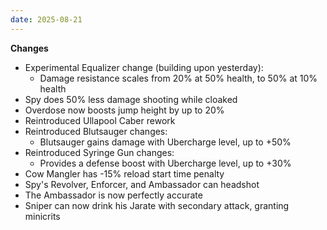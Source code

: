 ```yaml
---
date: 2025-08-21
---
```


**Changes**

* Experimental Equalizer change (building upon yesterday):
  * Damage resistance scales from 20% at 50% health, to 50% at 10% health
* Spy does 50% less damage shooting while cloaked
* Overdose now boosts jump height by up to 20%
* Reintroduced Ullapool Caber rework
* Reintroduced Blutsauger changes:
  * Blutsauger gains damage with Ubercharge level, up to +50%
* Reintroduced Syringe Gun changes:
  * Provides a defense boost with Ubercharge level, up to +30%
* Cow Mangler has -15% reload start time penalty
* Spy's Revolver, Enforcer, and Ambassador can headshot
* The Ambassador is now perfectly accurate
* Sniper can now drink his Jarate with secondary attack, granting minicrits
